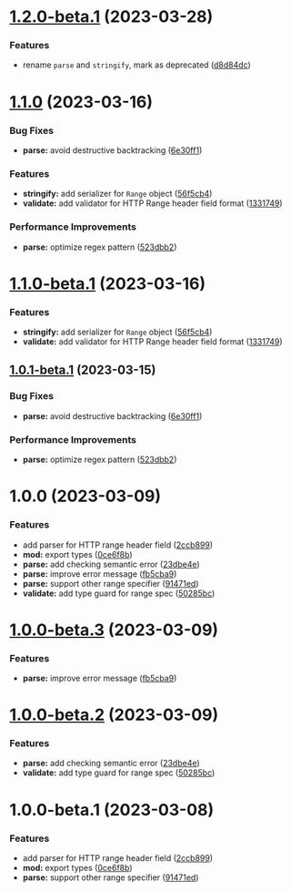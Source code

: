# [1.2.0-beta.1](https://github.com/httpland/range-parser/compare/1.1.0...1.2.0-beta.1) (2023-03-28)


### Features

* rename `parse` and `stringify`, mark as deprecated ([d8d84dc](https://github.com/httpland/range-parser/commit/d8d84dc93f133f65b917fc43becbf2c07817567d))

# [1.1.0](https://github.com/httpland/range-parser/compare/1.0.0...1.1.0) (2023-03-16)


### Bug Fixes

* **parse:** avoid destructive backtracking ([6e30ff1](https://github.com/httpland/range-parser/commit/6e30ff1487fd9a417340618ded157852622e748a))


### Features

* **stringify:** add serializer for `Range` object ([56f5cb4](https://github.com/httpland/range-parser/commit/56f5cb49153072927a5c6fc8a4eff611e35b61b7))
* **validate:** add validator for HTTP Range header field format ([1331749](https://github.com/httpland/range-parser/commit/1331749afab3423ceef7a26a7500ce0ce4671078))


### Performance Improvements

* **parse:** optimize regex pattern ([523dbb2](https://github.com/httpland/range-parser/commit/523dbb2bdaeb46446c2731ccd7445861661cb69a))

# [1.1.0-beta.1](https://github.com/httpland/range-parser/compare/1.0.1-beta.1...1.1.0-beta.1) (2023-03-16)


### Features

* **stringify:** add serializer for `Range` object ([56f5cb4](https://github.com/httpland/range-parser/commit/56f5cb49153072927a5c6fc8a4eff611e35b61b7))
* **validate:** add validator for HTTP Range header field format ([1331749](https://github.com/httpland/range-parser/commit/1331749afab3423ceef7a26a7500ce0ce4671078))

## [1.0.1-beta.1](https://github.com/httpland/range-parser/compare/1.0.0...1.0.1-beta.1) (2023-03-15)


### Bug Fixes

* **parse:** avoid destructive backtracking ([6e30ff1](https://github.com/httpland/range-parser/commit/6e30ff1487fd9a417340618ded157852622e748a))


### Performance Improvements

* **parse:** optimize regex pattern ([523dbb2](https://github.com/httpland/range-parser/commit/523dbb2bdaeb46446c2731ccd7445861661cb69a))

# 1.0.0 (2023-03-09)


### Features

* add parser for HTTP range header field ([2ccb899](https://github.com/httpland/range-parser/commit/2ccb8995eff6ddd99cbaf608ce58ea29a67a425c))
* **mod:** export types ([0ce6f8b](https://github.com/httpland/range-parser/commit/0ce6f8bf46a0906b7766b990e2a8434a4c645db7))
* **parse:** add checking semantic error ([23dbe4e](https://github.com/httpland/range-parser/commit/23dbe4e9840d7ba67be926a5ee8d285489ebfc6e))
* **parse:** improve error message ([fb5cba9](https://github.com/httpland/range-parser/commit/fb5cba95a2c4b3fa69763a901be870034e2cc2ae))
* **parse:** support other range specifier ([91471ed](https://github.com/httpland/range-parser/commit/91471ed89c58576c6d62131b7fcf1ac4cddb548e))
* **validate:** add type guard for range spec ([50285bc](https://github.com/httpland/range-parser/commit/50285bc04d881d0455ae06f092bd10f03156d182))

# [1.0.0-beta.3](https://github.com/httpland/range-parser/compare/1.0.0-beta.2...1.0.0-beta.3) (2023-03-09)


### Features

* **parse:** improve error message ([fb5cba9](https://github.com/httpland/range-parser/commit/fb5cba95a2c4b3fa69763a901be870034e2cc2ae))

# [1.0.0-beta.2](https://github.com/httpland/range-parser/compare/1.0.0-beta.1...1.0.0-beta.2) (2023-03-09)


### Features

* **parse:** add checking semantic error ([23dbe4e](https://github.com/httpland/range-parser/commit/23dbe4e9840d7ba67be926a5ee8d285489ebfc6e))
* **validate:** add type guard for range spec ([50285bc](https://github.com/httpland/range-parser/commit/50285bc04d881d0455ae06f092bd10f03156d182))

# 1.0.0-beta.1 (2023-03-08)


### Features

* add parser for HTTP range header field ([2ccb899](https://github.com/httpland/range-parser/commit/2ccb8995eff6ddd99cbaf608ce58ea29a67a425c))
* **mod:** export types ([0ce6f8b](https://github.com/httpland/range-parser/commit/0ce6f8bf46a0906b7766b990e2a8434a4c645db7))
* **parse:** support other range specifier ([91471ed](https://github.com/httpland/range-parser/commit/91471ed89c58576c6d62131b7fcf1ac4cddb548e))
